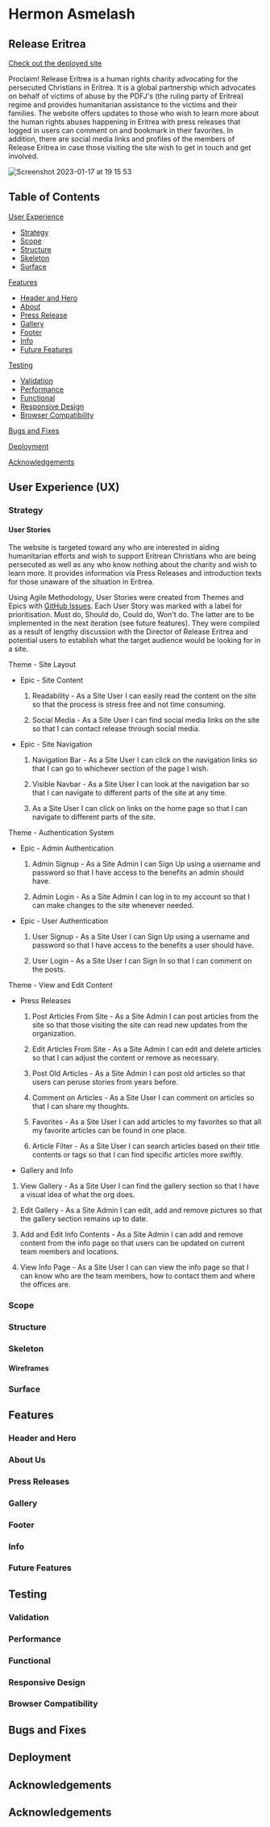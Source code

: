 # Hermon Asmelash

## Release Eritrea

[Check out the deployed site](https://release-eritrea.herokuapp.com/)

Proclaim! Release Eritrea is a human rights charity advocating for the persecuted Christians in Eritrea. It is a global partnership which advocates on behalf of victims of abuse by the PDFJ's (the ruling party of Eritrea) regime and provides humanitarian assistance to the victims and their families. The website offers updates to those who wish to learn more about the human rights abuses happening in Eritrea with press releases that logged in users can comment on and bookmark in their favorites. In addition, there are social media links and profiles of the members of Release Eritrea in case those visiting the site wish to get in touch and get involved. 

![Screenshot 2023-01-17 at 19 15 53](https://user-images.githubusercontent.com/103432143/212991420-f9f8db80-860f-49e9-a0a9-1af6d36a8627.png)

## Table of Contents

[User Experience](#user-experience)
* [Strategy](#strategy)
* [Scope](#scope)
* [Structure](#structure)
* [Skeleton](#skeleton)
* [Surface](#surface)

[Features](#features)
* [Header and Hero](#header-and-hero)
* [About](#about-us)
* [Press Release](#press-releases)
* [Gallery](#gallery)
* [Footer](#footer)
* [Info](#info)
* [Future Features](#future-features)

[Testing](#testing)
* [Validation](#validation)
* [Performance](#performance)
* [Functional](#functional)
* [Responsive Design](#responsive-design)
* [Browser Compatibility](#browser-compatibility)

[Bugs and Fixes](#bugs-and-fixes)

[Deployment](#deployment)

[Acknowledgements](#acknowledgements)

## User Experience (UX) <a name="user-experience">

### Strategy 
  
#### User Stories
  
The website is targeted toward any who are interested in aiding humanitarian efforts and wish to support Eritrean Christians who are being persecuted as well as any who know nothing about the charity and wish to learn more. It provides information via Press Releases and introduction texts for those unaware of the situation in Eritrea. 
  
Using Agile Methodology, User Stories were created from Themes and Epics with [GitHub Issues](https://github.com/Hasmelash95/release-eritrea/issues). Each User Story was marked with a label for prioritisation. Must do, Should do, Could do, Won't do. The latter are to be implemented in the next iteration (see future features). They were compiled as a result of lengthy discussion with the Director of Release Eritrea and potential users to establish what the target audience would be looking for in a site. 
  
Theme - Site Layout 
* Epic - Site Content
  
  1. Readability - As a Site User I can easily read the content on the site so that the process is stress free and not time consuming.
  
  2. Social Media - As a Site User I can find social media links on the site so that I can contact release through social media.
  
* Epic - Site Navigation
  
  1. Navigation Bar - As a Site User I can click on the navigation links so that I can go to whichever section of the page I wish.
  
  2. Visible Navbar - As a Site User I can look at the navigation bar so that I can navigate to different parts of the site at any time.
  
  3. As a Site User I can click on links on the home page so that I can navigate to different parts of the site.
  
Theme - Authentication System 
* Epic - Admin Authentication 
  
  1. Admin Signup - As a Site Admin I can Sign Up using a username and password so that I have access to the benefits an admin should have.
  
  2. Admin Login - As a Site Admin I can log in to my account so that I can make changes to the site whenever needed.
  
* Epic - User Authentication 
  
  1. User Signup - As a Site User I can Sign Up using a username and password so that I have access to the benefits a user should have.
  
  2. User Login - As a Site User I can Sign In so that I can comment on the posts.
  
Theme - View and Edit Content
* Press Releases 
  
  1. Post Articles From Site - As a Site Admin I can post articles from the site so that those visiting the site can read new updates from the organization.
  
  2. Edit Articles From Site - As a Site Admin I can edit and delete articles so that I can adjust the content or remove as necessary.
  
  3. Post Old Articles - As a Site Admin I can post old articles so that users can peruse stories from years before.
  
  4. Comment on Articles - As a Site User I can comment on articles so that I can share my thoughts.
  
  5. Favorites - As a Site User I can add articles to my favorites so that all my favorite articles can be found in one place.
  
  6. Article Filter - As a Site User I can search articles based on their title contents or tags so that I can find specific articles more swiftly.
  
 * Gallery and Info
  
  1. View Gallery - As a Site User I can find the gallery section so that I have a visual idea of what the org does.
  
  2. Edit Gallery - As a Site Admin I can edit, add and remove pictures so that the gallery section remains up to date.
  
  3. Add and Edit Info Contents - As a Site Admin I can add and remove content from the info page so that users can be updated on current team members and locations.
  
  4. View Info Page - As a Site User I can can view the info page so that I can know who are the team members, how to contact them and where the offices are.

### Scope

### Structure

### Skeleton

#### Wireframes

### Surface 

## Features
  
### Header and Hero
  
### About Us

### Press Releases
  
### Gallery
  
### Footer
  
### Info
  
### Future Features

## Testing

### Validation

### Performance

### Functional

### Responsive Design

### Browser Compatibility 

## Bugs and Fixes

## Deployment
  
## Acknowledgements

## Acknowledgements 
